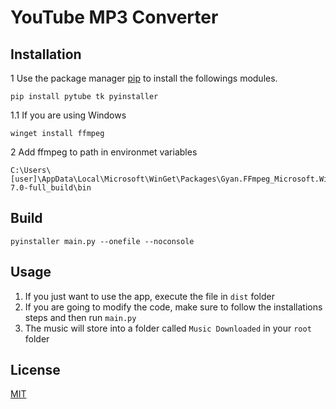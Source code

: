 # YouTube MP3 Converter

## Installation

1 Use the package manager [pip](https://pip.pypa.io/en/stable/) to install the followings modules.

```
pip install pytube tk pyinstaller
```

1.1 If you are using Windows
```
winget install ffmpeg
```

2 Add ffmpeg to path in environmet variables
```
C:\Users\[user]\AppData\Local\Microsoft\WinGet\Packages\Gyan.FFmpeg_Microsoft.Winget.Source_8wekyb3d8bbwe\ffmpeg-7.0-full_build\bin
```

## Build
```
pyinstaller main.py --onefile --noconsole
```

## Usage
1. If you just want to use the app, execute the file in ``dist`` folder
2. If you are going to modify the code, make sure to follow the installations steps and then run ``main.py``
3. The music will store into a folder called ``Music Downloaded`` in your ``root`` folder

## License

[MIT](https://choosealicense.com/licenses/mit/)
